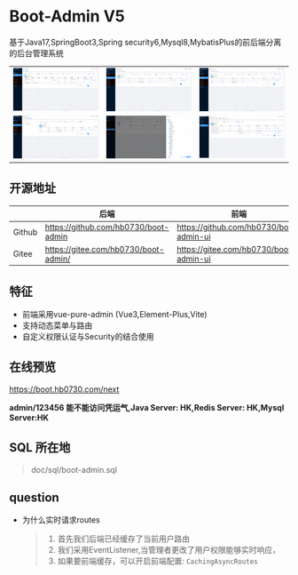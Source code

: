 # Boot-Admin V5

基于Java17,SpringBoot3,Spring security6,Mysql8,MybatisPlus的前后端分离的后台管理系统

|                                                                                 |                                                                                |                                                                                |
|---------------------------------------------------------------------------------|--------------------------------------------------------------------------------|--------------------------------------------------------------------------------|
| ![](https://github.com/hb0730/boot-admin/raw/v5/doc/asset/boot-admin_v5_1.png) | ![](https://github.com/hb0730/boot-admin/raw/v5/doc/asset/boot-admin_v5_2.png) | ![](https://github.com/hb0730/boot-admin/raw/v5/doc/asset/boot-admin_v5_2.png) |
| ![](https://github.com/hb0730/boot-admin/raw/v5/doc/asset/boot-admin_v5_3.png)  | ![](https://github.com/hb0730/boot-admin/raw/v5/doc/asset/boot-admin_v5_5.png) | ![](https://github.com/hb0730/boot-admin/raw/v5/doc/asset/boot-admin_v5_6.png) |


## 开源地址
|        | 后端                                   | 前端                                       |
|--------|--------------------------------------|------------------------------------------|
| Github | https://github.com/hb0730/boot-admin | 	https://github.com/hb0730/boot-admin-ui |
| Gitee  | https://gitee.com/hb0730/boot-admin/ | https://gitee.com/hb0730/boot-admin-ui   |

## 特征
* 前端采用vue-pure-admin (Vue3,Element-Plus,Vite)
* 支持动态菜单与路由
* 自定义权限认证与Security的结合使用
## 在线预览
https://boot.hb0730.com/next

**admin/123456 能不能访问凭运气,Java Server: HK,Redis Server: HK,Mysql Server:HK**


## SQL 所在地
> doc/sql/boot-admin.sql

## question
* 为什么实时请求routes
   >1. 首先我们后端已经缓存了当前用户路由
   >2. 我们采用EventListener,当管理者更改了用户权限能够实时响应，
   >3. 如果要前端缓存，可以开启前端配置: `CachingAsyncRoutes`